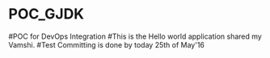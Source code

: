# POC_GJDK
#POC for DevOps Integration
#This is the Hello world application shared my Vamshi.
#Test Committing is done by today 25th of May'16
